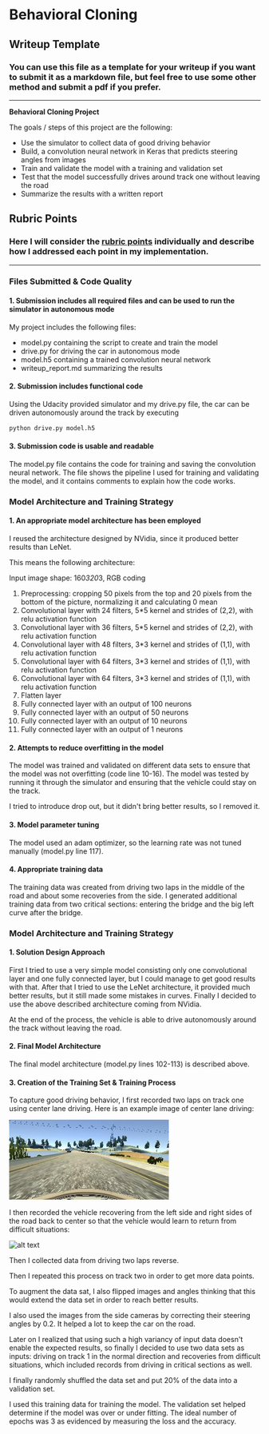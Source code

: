 # **Behavioral Cloning** 

## Writeup Template

### You can use this file as a template for your writeup if you want to submit it as a markdown file, but feel free to use some other method and submit a pdf if you prefer.

---

**Behavioral Cloning Project**

The goals / steps of this project are the following:
* Use the simulator to collect data of good driving behavior
* Build, a convolution neural network in Keras that predicts steering angles from images
* Train and validate the model with a training and validation set
* Test that the model successfully drives around track one without leaving the road
* Summarize the results with a written report


[//]: # (Image References)

[image1]: ./images/center_2020_05_13_10_16_24_504.jpg "Example of recorded data"
[image2]: ./images/center_2020_05_15_09_39_14_277 "Example of recorded data - recovering"

## Rubric Points
### Here I will consider the [rubric points](https://review.udacity.com/#!/rubrics/432/view) individually and describe how I addressed each point in my implementation.  

---
### Files Submitted & Code Quality

#### 1. Submission includes all required files and can be used to run the simulator in autonomous mode

My project includes the following files:
* model.py containing the script to create and train the model
* drive.py for driving the car in autonomous mode
* model.h5 containing a trained convolution neural network 
* writeup_report.md summarizing the results

#### 2. Submission includes functional code
Using the Udacity provided simulator and my drive.py file, the car can be driven autonomously around the track by executing 
```sh
python drive.py model.h5
```

#### 3. Submission code is usable and readable

The model.py file contains the code for training and saving the convolution neural network. The file shows the pipeline I used for training and validating the model, and it contains comments to explain how the code works.

### Model Architecture and Training Strategy

#### 1. An appropriate model architecture has been employed

I reused the architecture designed by NVidia, since it produced better results than LeNet.

This means the following architecture:

Input image shape: 160*320*3, RGB coding
1. Preprocessing: cropping 50 pixels from the top and 20 pixels from the bottom of the picture, normalizing it and calculating 0 mean
2. Convolutional layer with 24 filters, 5*5 kernel and strides of (2,2), with relu activation function
3. Convolutional layer with 36 filters, 5*5 kernel and strides of (2,2), with relu activation function
4. Convolutional layer with 48 filters, 3*3 kernel and strides of (1,1), with relu activation function
5. Convolutional layer with 64 filters, 3*3 kernel and strides of (1,1), with relu activation function
6. Convolutional layer with 64 filters, 3*3 kernel and strides of (1,1), with relu activation function
7. Flatten layer
8. Fully connected layer with an output of 100 neurons
9. Fully connected layer with an output of 50 neurons
10. Fully connected layer with an output of 10 neurons
11. Fully connected layer with an output of 1 neurons

#### 2. Attempts to reduce overfitting in the model

The model was trained and validated on different data sets to ensure that the model was not overfitting (code line 10-16). The model was tested by running it through the simulator and ensuring that the vehicle could stay on the track.

I tried to introduce drop out, but it didn't bring better results, so I removed it.

#### 3. Model parameter tuning

The model used an adam optimizer, so the learning rate was not tuned manually (model.py line 117).

#### 4. Appropriate training data

The training data was created from driving two laps in the middle of the road and about some recoveries from the side. I generated additional training data from two critical sections: entering the bridge and the big left curve after the bridge.

### Model Architecture and Training Strategy

#### 1. Solution Design Approach

First I tried to use a very simple model consisting only one convolutional layer and one fully connected layer, but I could manage to get good results with that.
After that I tried to use the LeNet architecture, it provided much better results, but it still made some mistakes in curves.
Finally I decided to use the above described architecture coming from NVidia.

At the end of the process, the vehicle is able to drive autonomously around the track without leaving the road.

#### 2. Final Model Architecture

The final model architecture (model.py lines 102-113) is described above.

#### 3. Creation of the Training Set & Training Process

To capture good driving behavior, I first recorded two laps on track one using center lane driving. Here is an example image of center lane driving:

![alt text][image1]

I then recorded the vehicle recovering from the left side and right sides of the road back to center so that the vehicle would learn to return from difficult situations:

![alt text][image2]

Then I collected data from driving two laps reverse.

Then I repeated this process on track two in order to get more data points.

To augment the data sat, I also flipped images and angles thinking that this would extend the data set in order to reach better results.

I also used the images from the side cameras by correcting their steering angles by 0.2. It helped a lot to keep the car on the road.

Later on I realized that using such a high variancy of input data doesn't enable the expected results, so finally I decided to use two data sets as inputs: driving on track 1 in the normal direction and recoveries from difficult situations, which included records from driving in critical sections as well.


I finally randomly shuffled the data set and put 20% of the data into a validation set.

I used this training data for training the model. The validation set helped determine if the model was over or under fitting. The ideal number of epochs was 3 as evidenced by measuring the loss and the accuracy.
